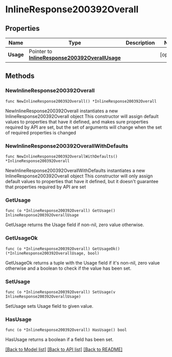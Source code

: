 # InlineResponse200392Overall

## Properties

Name | Type | Description | Notes
------------ | ------------- | ------------- | -------------
**Usage** | Pointer to [**InlineResponse200392OverallUsage**](InlineResponse200392OverallUsage.md) |  | [optional] 

## Methods

### NewInlineResponse200392Overall

`func NewInlineResponse200392Overall() *InlineResponse200392Overall`

NewInlineResponse200392Overall instantiates a new InlineResponse200392Overall object
This constructor will assign default values to properties that have it defined,
and makes sure properties required by API are set, but the set of arguments
will change when the set of required properties is changed

### NewInlineResponse200392OverallWithDefaults

`func NewInlineResponse200392OverallWithDefaults() *InlineResponse200392Overall`

NewInlineResponse200392OverallWithDefaults instantiates a new InlineResponse200392Overall object
This constructor will only assign default values to properties that have it defined,
but it doesn't guarantee that properties required by API are set

### GetUsage

`func (o *InlineResponse200392Overall) GetUsage() InlineResponse200392OverallUsage`

GetUsage returns the Usage field if non-nil, zero value otherwise.

### GetUsageOk

`func (o *InlineResponse200392Overall) GetUsageOk() (*InlineResponse200392OverallUsage, bool)`

GetUsageOk returns a tuple with the Usage field if it's non-nil, zero value otherwise
and a boolean to check if the value has been set.

### SetUsage

`func (o *InlineResponse200392Overall) SetUsage(v InlineResponse200392OverallUsage)`

SetUsage sets Usage field to given value.

### HasUsage

`func (o *InlineResponse200392Overall) HasUsage() bool`

HasUsage returns a boolean if a field has been set.


[[Back to Model list]](../README.md#documentation-for-models) [[Back to API list]](../README.md#documentation-for-api-endpoints) [[Back to README]](../README.md)


